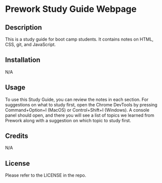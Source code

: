 # Prework Study Guide Webpage

## Description

This is a study guide for boot camp students. It contains notes on HTML, CSS, git, and JavaScript. 

## Installation

N/A

## Usage

To use this Study Guide, you can review the notes in each section. For suggestions on what to study first, open the Chrome DevTools by pressing Command+Option+I (MacOS) or Control+Shift+I (Windows). A console panel should open, and there you will see a list of topics we learned from Prework along with a suggestion on which topic to study first. 

## Credits

N/A

## License

Please refer to the LICENSE in the repo.
